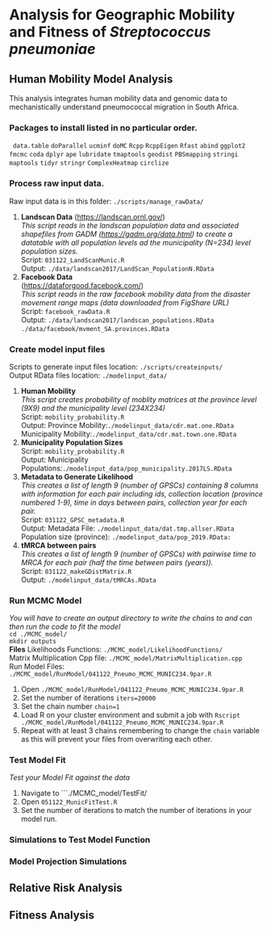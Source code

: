 # Analysis for Geographic Mobility and Fitness of *Streptococcus pneumoniae*

## Human Mobility Model Analysis
This analysis integrates human mobility data and genomic data to mechanistically understand pneumococcal migration in South Africa.
### Packages to install listed in no particular order. 
``` data.table``` 
```doParallel``` 
```ucminf``` 
```doMC``` 
```Rcpp``` 
```RcppEigen``` 
```Rfast``` 
```abind``` 
```ggplot2``` 
```fmcmc``` 
```coda``` 
```dplyr``` 
```ape``` 
```lubridate``` 
```tmaptools``` 
```geodist``` 
```PBSmapping``` 
```stringi``` 
```maptools``` 
```tidyr``` 
```stringr``` 
```ComplexHeatmap``` 
```circlize``` 

### Process raw input data.  
Raw input data is in this folder:
```./scripts/manage_rawData/```
1) **Landscan Data** (https://landscan.ornl.gov/) <br />
*This script reads in the landscan population data and associated shapefiles from GADM (https://gadm.org/data.html) to create a datatable with all population levels ad the municipality (N=234) level population sizes.*  
Script: ```031122_LandScanMunic.R``` <br />
Output: ```./data/landscan2017/LandScan_PopulationN.RData```  <br />
2) **Facebook Data** <br />(https://dataforgood.facebook.com/) <br />
*This script reads in the raw facebook mobility data from the disaster movement range maps (data downloaded from FigShare URL)*<br />
Script: ```facebook_rawData.R``` <br />
Output: ```./data/landscan2017/landscan_populations.RData```  <br />
```./data/facebook/mvment_SA.provinces.RData```  <br />
### Create model input files
Scripts to generate input files location: ```./scripts/createinputs/``` <br />
Output RData files location: ```./modelinput_data/``` <br />
1) **Human Mobility** <br />
*This script creates probability of moblity matrices at the province level (9X9) and the municipality level (234X234)*  
Script: ```mobility_probability.R``` <br />
Output: Province Mobility:```./modelinput_data/cdr.mat.one.RData ``` <br />
Municipality Mobility:```./modelinput_data/cdr.mat.town.one.RData ``` <br />
2) **Municipality Population Sizes** <br />
Script: ```mobility_probability.R``` <br />
Output: Municipality Populations:```./modelinput_data/pop_municipality.2017LS.RData```  <br />
3) **Metadata to Generate Likelihood**<br />
*This creates a list of length 9 (number of GPSCs) containing 8 columns with information for each pair including ids, collection location (province numbered 1-9), time in days between pairs, collection year for each pair.*<br />
Script: ```031122_GPSC_metadata.R```<br />
Output: Metadata File: ```./modelinput_data/dat.tmp.allser.RData```<br />
Population size (province): ```./modelinput_data/pop_2019.RData: ```<br />
4) **tMRCA between pairs**<br />
*This creates a list of length 9 (number of GPSCs) with pairwise time to MRCA for each pair (half the time between pairs (years)).*<br />
Script: ```031122_makeGDistMatrix.R```<br />
Output: ```./modelinput_data/tMRCAs.RData```<br />

### Run MCMC Model<br />
*You will have to create an output directory to write the chains to and can then run the code to fit the model*<br />
  ```cd ./MCMC_model/```<br/>
 ```mkdir outputs```<br/>
 **Files**
Likelihoods Functions: ```./MCMC_model/LikelihoodFunctions/```<br />
Matrix Multiplication Cpp file: ```./MCMC_model/MatrixMultiplication.cpp```<br />
Run Model Files: ```./MCMC_model/RunModel/041122_Pneumo_MCMC_MUNIC234.9par.R```<br />
1) Open ```./MCMC_model/RunModel/041122_Pneumo_MCMC_MUNIC234.9par.R``` <br />
2) Set the number of iterations ```iters=20000```
3) Set the chain number ```chain=1```
4) Load R on your cluster environment and submit a job with ```Rscript ./MCMC_model/RunModel/041122_Pneumo_MCMC_MUNIC234.9par.R```
5) Repeat with at least 3 chains remembering to change the ```chain``` variable as this will prevent your files from overwriting each other.

### Test Model Fit <br />
*Test your Model Fit against the data*
1) Navigate to ```./MCMC_model/TestFit/<br />
2) Open ```051122_MunicFitTest.R```
3) Set the number of iterations to match the number of iterations in your model run. 


### Simulations to Test Model Function <br />



### Model Projection Simulations <br />

## Relative Risk Analysis



## Fitness Analysis
